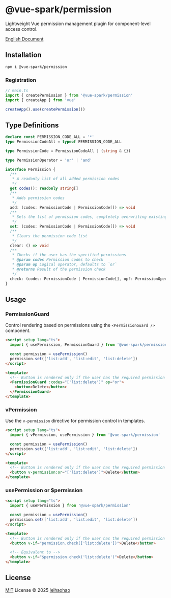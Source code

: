 # @vue-spark/permission

Lightweight Vue permission management plugin for component-level access control.

[English Document](https://github.com/vue-spark/permission/blob/dev/README.md)

## Installation

```sh
npm i @vue-spark/permission
```

### Registration

```ts
// main.ts
import { createPermission } from '@vue-spark/permission'
import { createApp } from 'vue'

createApp().use(createPermission())
```

## Type Definitions

```ts
declare const PERMISSION_CODE_ALL = '*'
type PermissionCodeAll = typeof PERMISSION_CODE_ALL

type PermissionCode = PermissionCodeAll | (string & {})

type PermissionOperator = 'or' | 'and'

interface Permission {
  /**
   * A readonly list of all added permission codes
   */
  get codes(): readonly string[]
  /**
   * Adds permission codes
   */
  add: (codes: PermissionCode | PermissionCode[]) => void
  /**
   * Sets the list of permission codes, completely overwriting existing ones
   */
  set: (codes: PermissionCode | PermissionCode[]) => void
  /**
   * Clears the permission code list
   */
  clear: () => void
  /**
   * Checks if the user has the specified permissions
   * @param codes Permission codes to check
   * @param op Logical operator, defaults to `or`
   * @returns Result of the permission check
   */
  check: (codes: PermissionCode | PermissionCode[], op?: PermissionOperator) => boolean
}
```

## Usage

### PermissionGuard

Control rendering based on permissions using the `<PermissionGuard />` component.

```html
<script setup lang="ts">
  import { usePermission, PermissionGuard } from '@vue-spark/permission'

  const permission = usePermission()
  permission.set(['list:add', 'list:edit', 'list:delete'])
</script>

<template>
  <!-- Button is rendered only if the user has the required permission -->
  <PermissionGuard :codes="['list:delete']" op="or">
    <button>Delete</button>
  </PermissionGuard>
</template>
```

### vPermission

Use the `v-permission` directive for permission control in templates.

```html
<script setup lang="ts">
  import { vPermission, usePermission } from '@vue-spark/permission'

  const permission = usePermission()
  permission.set(['list:add', 'list:edit', 'list:delete'])
</script>

<template>
  <!-- Button is rendered only if the user has the required permission -->
  <button v-permission:or="['list:delete']">Delete</button>
</template>
```

### usePermission or $permission

```html
<script setup lang="ts">
  import { usePermission } from '@vue-spark/permission'

  const permission = usePermission()
  permission.set(['list:add', 'list:edit', 'list:delete'])
</script>

<template>
  <!-- Button is rendered only if the user has the required permission -->
  <button v-if="permission.check(['list:delete'])">Delete</button>

  <!-- Equivalent to -->
  <button v-if="$permission.check('list:delete')">Delete</button>
</template>
```

## License

[MIT](./LICENSE) License © 2025 [leihaohao](https://github.com/l246804)
